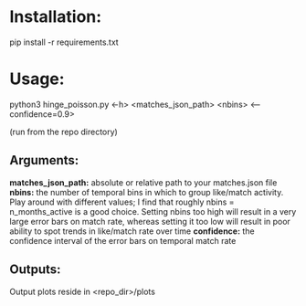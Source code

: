 # Installation:

pip install -r requirements.txt

# Usage:

python3 hinge_poisson.py \<-h\> \<matches_json_path\> \<nbins\> \<--confidence=0.9\>

(run from the repo directory)

## Arguments:

**matches_json_path:** absolute or relative path to your matches.json file
**nbins:** the number of temporal bins in which to group like/match activity. Play around with different values; I find that roughly nbins = n_months_active is a good choice. Setting nbins too high will result in a very large error bars on match rate, whereas setting it too low will result in poor ability to spot trends in like/match rate over time
**confidence:** the confidence interval of the error bars on temporal match rate

## Outputs:

Output plots reside in \<repo_dir\>/plots

